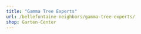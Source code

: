 ```yaml
---
title: "Gamma Tree Experts"
url: /bellefontaine-neighbors/gamma-tree-experts/
shop: Garten-Center
---
```

